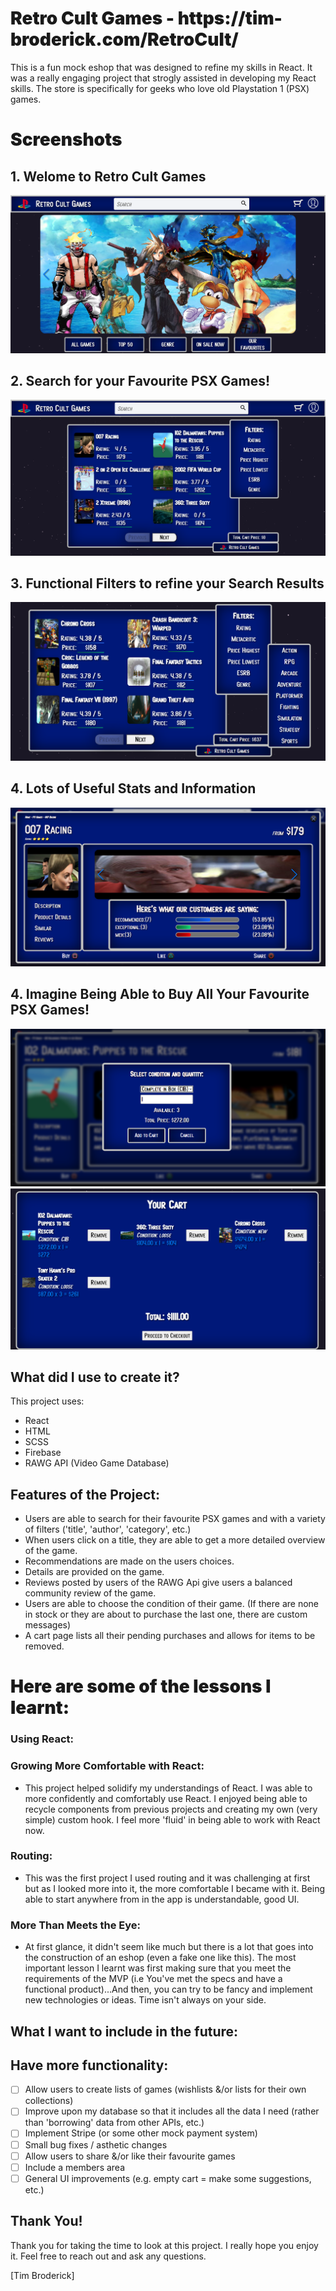 <h1 style="font-weight: 900"> Retro Cult Games - https://tim-broderick.com/RetroCult/ </h1>



This is a fun mock eshop that was designed to refine my skills in React. It was a really engaging project that strogly assisted in developing my React skills. The store is specifically for geeks who love old Playstation 1 (PSX) games. 

<h1 style="font-weight: 900"> Screenshots </h1>

## 1. Welome to Retro Cult Games

![Such simple.....](./src/assets/screenshots/homepage.png)

## 2. Search for your Favourite PSX Games!

![Such search](./src/assets/screenshots/search.png)

## 3. Functional Filters to refine your Search Results 

![Such filters](./src/assets/screenshots/filters.png)

## 4. Lots of Useful Stats and Information

![Such detail](./src/assets/screenshots/GameDetails.png)

## 4. Imagine Being Able to Buy All Your Favourite PSX Games!

![Such simple.....](./src/assets/screenshots/cartpopup.png)
![Such simple.....](./src/assets/screenshots/cart.png)


## What did I use to create it?

This project uses:

-   React
-   HTML
-   SCSS
-   Firebase
-   RAWG API (Video Game Database)

## Features of the Project:

-  Users are able to search for their favourite PSX games and with a variety of filters ('title', 'author', 'category', etc.)
- When users click on a title, they are able to get a more detailed overview of the game.
-  Recommendations are made on the users choices. 
-  Details are provided on the game. 
-  Reviews posted by users of the RAWG Api give users a balanced community review of the game.
-  Users are able to choose the condition of their game. (If there are none in stock or they are about to purchase the last one, there are custom messages)
-  A cart page lists all their pending purchases and allows for items to be removed.

<h1 style="font-weight: 900"> Here are some of the lessons I learnt:</h1>

### Using React:

### Growing More Comfortable with React:

-  This project helped solidify my understandings of React. I was able to more confidently and comfortably use React. I enjoyed being able to recycle components from previous projects and creating my own (very simple) custom hook. I feel more 'fluid' in being able to work with React now.

### Routing:

- This was the first project I used routing and it was challenging at first but as I looked more into it, the more comfortable I became with it. Being able to start anywhere from in the app is understandable, good UI.
  
### More Than Meets the Eye:

- At first glance, it didn't seem like much but there is a lot that goes into the construction of an eshop (even a fake one like this). The most important lesson I learnt was first making sure that you meet the requirements of the MVP (i.e You've met the specs and have a functional product)...And then, you can try to be fancy and implement new technologies or ideas. Time isn't always on your side. 

## What I want to include in the future:

## Have more functionality:

-   [ ] Allow users to create lists of games (wishlists &/or lists for their own collections)
-   [ ] Improve upon my database so that it includes all the data I need (rather than 'borrowing' data from other APIs, etc.)
-   [ ] Implement Stripe (or some other mock payment system)
-   [ ] Small bug fixes / asthetic changes
-   [ ] Allow users to share &/or like their favourite games
-   [ ] Include a members area
-   [ ] General UI improvements (e.g. empty cart = make some suggestions, etc.)

## Thank You!

Thank you for taking the time to look at this project. I really hope you enjoy it.
Feel free to reach out and ask any questions.

[Tim Broderick]

